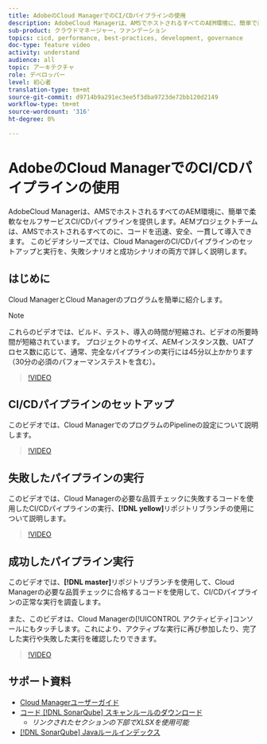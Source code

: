 ```yaml
---
title: AdobeのCloud ManagerでのCI/CDパイプラインの使用
description: AdobeCloud Managerは、AMSでホストされるすべてのAEM環境に、簡単で柔軟なセルフサービスCI/CDパイプラインを提供します。AEMプロジェクトチームは、AMSでホストされるすべてのに、コードを迅速、安全、一貫して導入できます。 このビデオシリーズでは、Cloud ManagerのCI/CDパイプラインのセットアップと実行を、失敗シナリオと成功シナリオの両方で詳しく説明します。
sub-product: クラウドマネージャー，ファンデーション
topics: cicd, performance, best-practices, development, governance
doc-type: feature video
activity: understand
audience: all
topic: アーキテクチャ
role: デベロッパー
level: 初心者
translation-type: tm+mt
source-git-commit: d9714b9a291ec3ee5f3dba9723de72bb120d2149
workflow-type: tm+mt
source-wordcount: '316'
ht-degree: 0%

---
```



# AdobeのCloud ManagerでのCI/CDパイプラインの使用

AdobeCloud Managerは、AMSでホストされるすべてのAEM環境に、簡単で柔軟なセルフサービスCI/CDパイプラインを提供します。AEMプロジェクトチームは、AMSでホストされるすべてのに、コードを迅速、安全、一貫して導入できます。 このビデオシリーズでは、Cloud ManagerのCI/CDパイプラインのセットアップと実行を、失敗シナリオと成功シナリオの両方で詳しく説明します。

## はじめに

Cloud ManagerとCloud Managerのプログラムを簡単に紹介します。

>[!NOTE]
>
>これらのビデオでは、ビルド、テスト、導入の時間が短縮され、ビデオの所要時間が短縮されています。 プロジェクトのサイズ、AEMインスタンス数、UATプロセス数に応じて、通常、完全なパイプラインの実行には45分以上かかります（30分の必須のパフォーマンステストを含む）。

>[!VIDEO](https://video.tv.adobe.com/v/23082/?quality=12&learn=on)

## CI/CDパイプラインのセットアップ

このビデオでは、Cloud ManagerでのプログラムのPipelineの設定について説明します。

>[!VIDEO](https://video.tv.adobe.com/v/23083/?quality=12&learn=on)

## 失敗したパイプラインの実行

このビデオでは、Cloud Managerの必要な品質チェックに失敗するコードを使用したCI/CDパイプラインの実行、**[!DNL yellow]**&#x200B;リポジトリブランチの使用について説明します。

>[!VIDEO](https://video.tv.adobe.com/v/23084/?quality=12&learn=on)

## 成功したパイプライン実行

このビデオでは、**[!DNL master]**&#x200B;リポジトリブランチを使用して、Cloud Managerの必要な品質チェックに合格するコードを使用して、CI/CDパイプラインの正常な実行を調査します。

また、このビデオは、Cloud Managerの[!UICONTROL アクティビティ]コンソールにもタッチします。これにより、アクティブな実行に再び参加したり、完了した実行や失敗した実行を確認したりできます。

>[!VIDEO](https://video.tv.adobe.com/v/23085/?quality=12&learn=on)

## サポート資料

* [Cloud Managerユーザーガイド](https://helpx.adobe.com/experience-manager/cloud-manager/user-guide.html)
* [コード [!DNL SonarQube] スキャンルールのダウンロード](https://helpx.adobe.com/experience-manager/cloud-manager/using/understand-your-test-results.html#CodeQualityTesting)
   * *リンクされたセクションの下部でXLSXを使用可能*
* [[!DNL SonarQube] Javaルールインデックス](https://rules.sonarsource.com/java/)
